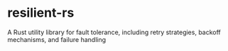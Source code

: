 # resilient-rs
A Rust utility library for fault tolerance, including retry strategies, backoff mechanisms, and failure handling

